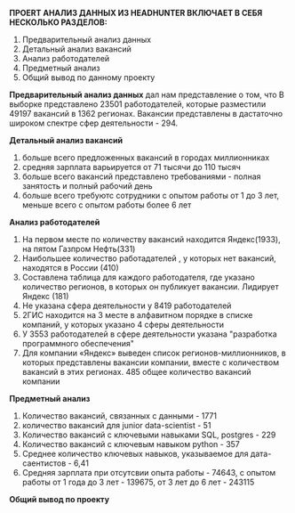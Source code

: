 **ПРОЕRТ АНАЛИЗ ДАННЫХ ИЗ HEADHUNTER ВКЛЮЧАЕТ В СЕБЯ НЕСКОЛЬКО РАЗДЕЛОВ:**
1) Предварительный анализ данных
2) Детальный анализ вакансий
3) Анализ работодателей
4) Предметный анализ
5) Общий вывод по данному проекту
   
**Предварительный анализ данных** дал нам представление о том, что 
В выборке представлено 23501 работодателей, которые разместили 49197 вакансий в 1362 регионах. Вакансии представлены в дастаточно широком спектре сфер деятельности - 294.

**Детальный анализ вакансий**
1) больше всего  предложенных вакансий в городах миллионниках
2) средняя зарплата варьируется от 71 тысячи до 110 тысяч
3) больше всего вакансий представлено требованиями - полная занятость и полный рабочий день
4) больше всего требуютс сотрудники с опытом работы  от 1 до 3 лет, меньше всего с опытом работы более 6 лет 

**Анализ работодателей**
1) На первом месте по количеству вакансий находится Яндекс(1933), на пятом Газпром Нефть(331)
2) Наибольшее количество работадателей , у которых нет вакансий, находятся в России (410)
3) Составлена таблица для каждого работодателя, где указано количество регионов, в которых он публикует вакансии. Лидирует Яндекс (181)
4) Не указана сфера деятельности у 8419 работодателей
5) 2ГИС находится на 3 месте в алфавитном порядке в списке компаний, у которых указано 4 сферы деятельности
6) У 3553 работодателей в сфере деятельности указана "разработка программного обеспечения"
7) Для компании «Яндекс» выведен список регионов-миллионников, в которых представлены вакансии компании, вместе с количеством вакансий в этих регионах.  485 общее количество вакансий компании

**Предметный анализ**
1. Количество вакансий, связанных с данными  - 1771
2. количество вакансий для junior data-scientist - 51
3. Количество вакансий с ключевыми навыками SQL, postgres - 229
4. Количество вакансий с ключевым навыком python - 357
5. Среднее количество ключевых навыков, указываемое для дата-саентистов - 6,41
6. Средняя зарплата при отсутсвии опыта работы - 74643, с опытом работы от 1 года до 3 лет - 139675, от 3 лет до 6 лет - 243115

**Общий вывод по проекту**
